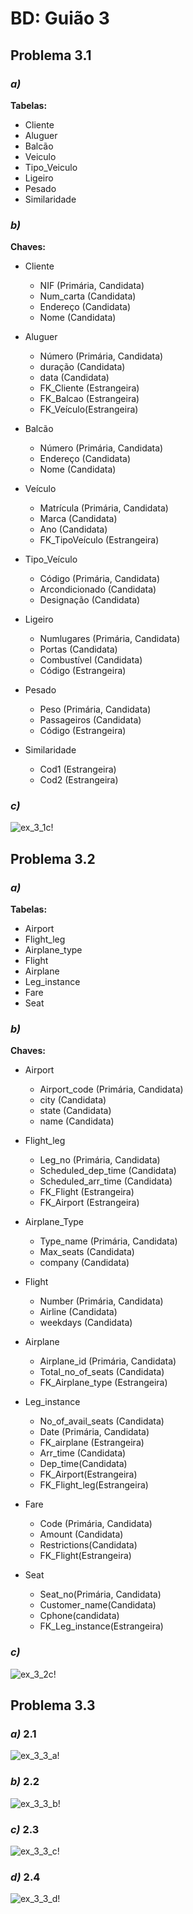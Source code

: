 # BD: Guião 3


## ​Problema 3.1
 
### *a)*

**Tabelas:**

- Cliente
- Aluguer
- Balcão
- Veiculo
- Tipo\_Veiculo
- Ligeiro
- Pesado
- Similaridade

### *b)* 

**Chaves:**

- Cliente
  - NIF (Primária, Candidata)
  - Num\_carta (Candidata)
  - Endereço (Candidata)
  - Nome (Candidata)
- Aluguer
  - Número (Primária, Candidata)
  - duração (Candidata)
  - data (Candidata)
  - FK\_Cliente (Estrangeira)
  - FK\_Balcao (Estrangeira)
  - FK\_Veículo(Estrangeira)
- Balcão
  - Número (Primária, Candidata)
  - Endereço (Candidata)
  - Nome (Candidata)
- Veículo
  - Matrícula (Primária, Candidata)
  - Marca (Candidata)
  - Ano (Candidata)
  - FK\_TipoVeículo (Estrangeira)

- Tipo\_Veículo
  - Código (Primária, Candidata)
  - Arcondicionado (Candidata)
  - Designação (Candidata)
- Ligeiro
  - Numlugares (Primária, Candidata)
  - Portas (Candidata)
  - Combustível (Candidata)
  - Código (Estrangeira)
- Pesado
  - Peso (Primária, Candidata)
  - Passageiros (Candidata)
  - Código (Estrangeira)
- Similaridade
  - Cod1 (Estrangeira)
  - Cod2 (Estrangeira)

### *c)* 

![ex_3_1c!](ex_3_1c.png "AnImage")


## ​Problema 3.2

### *a)*

**Tabelas:**

- Airport
- Flight\_leg
- Airplane\_type
- Flight
- Airplane
- Leg\_instance
- Fare
- Seat

### *b)* 

**Chaves:**

- Airport
  - Airport\_code (Primária, Candidata)
  - city (Candidata)
  - state (Candidata)
  - name (Candidata)
- Flight\_leg
  - Leg\_no (Primária, Candidata)
  - Scheduled\_dep\_time (Candidata)
  - Scheduled\_arr\_time (Candidata)
  - FK\_Flight (Estrangeira)
  - FK\_Airport (Estrangeira)
- Airplane\_Type
  - Type\_name (Primária, Candidata)
  - Max\_seats (Candidata)
  - company (Candidata)
- Flight
  - Number (Primária, Candidata)
  - Airline (Candidata)
  - weekdays (Candidata)

- Airplane
  - Airplane\_id (Primária, Candidata)
  - Total\_no\_of\_seats (Candidata)
  - FK\_Airplane\_type (Estrangeira)
- Leg\_instance
  - No\_of\_avail\_seats (Candidata)
  - Date (Primária, Candidata)
  - FK\_airplane (Estrangeira)
  - Arr\_time (Candidata)
  - Dep\_time(Candidata)
  - FK\_Airport(Estrangeira)
  - FK\_Flight\_leg(Estrangeira)
- Fare
  - Code (Primária, Candidata)
  - Amount (Candidata)
  - Restrictions(Candidata)
  - FK\_Flight(Estrangeira)
- Seat
  - Seat\_no(Primária, Candidata)
  - Customer\_name(Candidata)
  - Cphone(candidata)
  - FK\_Leg\_instance(Estrangeira)

### *c)* 

![ex_3_2c!](ex_3_2c.png "AnImage")


## ​Problema 3.3


### *a)* 2.1

![ex_3_3_a!](ex_3_3a.png "AnImage")

### *b)* 2.2

![ex_3_3_b!](ex_3_3b.png "AnImage")

### *c)* 2.3

![ex_3_3_c!](ex_3_3c.png "AnImage")

### *d)* 2.4

![ex_3_3_d!](ex_3_3d.png "AnImage")
